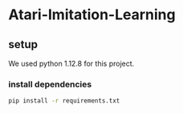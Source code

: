 # Atari-Imitation-Learning

## setup

We used python 1.12.8 for this project.

### install dependencies
```bash
pip install -r requirements.txt
```